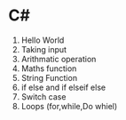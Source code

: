 # C#

1. Hello World
2. Taking input
3. Arithmatic operation
4. Maths function
5. String Function
6. if else and if elseif else
7. Switch case
8. Loops (for,while,Do whiel)